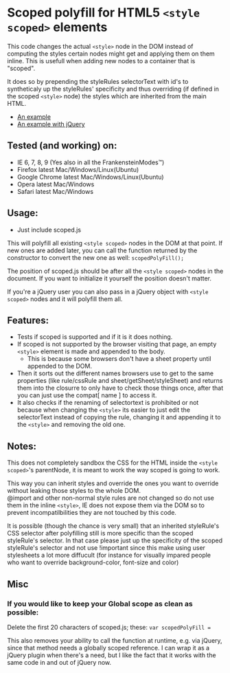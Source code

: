 # Scoped polyfill for HTML5 `<style scoped>` elements

This code changes the actual `<style>` node in the DOM instead of computing the styles certain nodes might get and applying them on them inline. This is usefull when adding new nodes to a container that is "scoped".

It does so by prepending the styleRules selectorText with id's to syntheticaly up the styleRules' specificity and thus overriding (if defined in the scoped `<style>` node) the styles which are inherited from the main HTML.  

* [An example](http://pm5544.eu/scoped/ "clicky for example")  
* [An example with jQuery](http://pm5544.eu/scoped/indexjquery.htm "clicky for example")  

## Tested (and working) on:

* IE 6, 7, 8, 9 (Yes also in all the FrankensteinModes&trade;)  
* Firefox latest Mac/Windows/Linux(Ubuntu)  
* Google Chrome latest Mac/Windows/Linux(Ubuntu)  
* Opera latest Mac/Windows  
* Safari latest Mac/Windows  

## Usage:

* Just include scoped.js  

This will polyfill all existing `<style scoped>` nodes in the DOM at that point. If new ones are added later, you can call the function returned by the constructor to convert the new one as well: `scopedPolyFill();`

The position of scoped.js should be after all the `<style scoped>` nodes in the document. If you want to initialize it yourself the position doesn't matter.

If you're a jQuery user you can also pass in a jQuery object with `<style scoped>` nodes and it will polyfill them all.  

## Features:

* Tests if scoped is supported and if it is it does nothing.  
* If scoped is not supported by the browser visiting that page, an empty `<style>` element is made and appended to the body.  
   * This is because some browsers don't have a sheet property until appended to the DOM.  
* Then it sorts out the different names browsers use to get to the same properties (like rule/cssRule and sheet/getSheet/styleSheet) and returns them into the closurre to only have to check those things once, after that you can just use the compat[ name ] to access it.
* It also checks if the renaming of selectortext is prohibited or not because when changing the `<style>` its easier to just edit the selectorText instead of copying the rule, changing it and appending it to the `<style>` and removing the old one.  
 
## Notes:

This does not completely sandbox the CSS for the HTML inside the `<style scoped>`'s parentNode, it is meant to work the way scoped is going to work.  

This way you can inherit styles and override the ones you want to override without leaking those styles to the whole DOM.  
@import and other non-normal style rules are not changed so do not use them in the inline `<style>`, IE does not expose them via the DOM so to prevent incompatilbilities they are not touched by this code.  

It is possible (though the chance is very small) that an inherited styleRule's CSS selector after polyfilling still is more specific than the scoped styleRule's selector. In that case please just up the specificity of the scoped styleRule's selector and not use !important since this make using user stylesheets a lot more diffucult (for instance for visually impared people who want to override background-color, font-size and color)

## Misc

### If you would like to keep your Global scope as clean as possible:

Delete the first 20 characters of scoped.js; these: `var scopedPolyFill = `

This also removes your ability to call the function at runtime, e.g. via jQuery, since that method needs a globally scoped reference. I can wrap it as a jQuery plugin when there's a need, but I like the fact that it works with the same code in and out of jQuery now.

